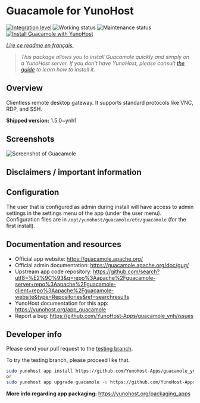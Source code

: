 <!--
N.B.: This README was automatically generated by https://github.com/YunoHost/apps/tree/master/tools/README-generator
It shall NOT be edited by hand.
-->

# Guacamole for YunoHost

[![Integration level](https://dash.yunohost.org/integration/guacamole.svg)](https://dash.yunohost.org/appci/app/guacamole) ![Working status](https://ci-apps.yunohost.org/ci/badges/guacamole.status.svg) ![Maintenance status](https://ci-apps.yunohost.org/ci/badges/guacamole.maintain.svg)  
[![Install Guacamole with YunoHost](https://install-app.yunohost.org/install-with-yunohost.svg)](https://install-app.yunohost.org/?app=guacamole)

*[Lire ce readme en français.](./README_fr.md)*

> *This package allows you to install Guacamole quickly and simply on a YunoHost server.
If you don't have YunoHost, please consult [the guide](https://yunohost.org/#/install) to learn how to install it.*

## Overview

Clientless remote desktop gateway. It supports standard protocols like VNC, RDP, and SSH.

**Shipped version:** 1.5.0~ynh1

## Screenshots

![Screenshot of Guacamole](./doc/screenshots/screenshot1.jpg)

## Disclaimers / important information

## Configuration

The user that is configured as admin during install will have access to admin settings in the settings menu of the app (under the user menu). Configuration files are in `/opt/yunohost/guacamole/etc/guacamole` (for the first install).

## Documentation and resources

* Official app website: <https://guacamole.apache.org/>
* Official admin documentation: <https://guacamole.apache.org/doc/gug/>
* Upstream app code repository: <https://github.com/search?utf8=%E2%9C%93&q=repo%3Aapache%2Fguacamole-server+repo%3Aapache%2Fguacamole-client+repo%3Aapache%2Fguacamole-website&type=Repositories&ref=searchresults>
* YunoHost documentation for this app: <https://yunohost.org/app_guacamole>
* Report a bug: <https://github.com/YunoHost-Apps/guacamole_ynh/issues>

## Developer info

Please send your pull request to the [testing branch](https://github.com/YunoHost-Apps/guacamole_ynh/tree/testing).

To try the testing branch, please proceed like that.

``` bash
sudo yunohost app install https://github.com/YunoHost-Apps/guacamole_ynh/tree/testing --debug
or
sudo yunohost app upgrade guacamole -u https://github.com/YunoHost-Apps/guacamole_ynh/tree/testing --debug
```

**More info regarding app packaging:** <https://yunohost.org/packaging_apps>

